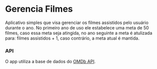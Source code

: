 # Gerencia Filmes
Aplicativo simples que visa gerenciar os filmes assistidos pelo usuário durante o ano. No primeiro ano de uso ele estabelece uma meta de 50 filmes, caso essa meta seja atingida, no ano seguinte a meta é atulizada para: filmes assistidos + 1, caso contrário, a meta atual é mantida.

### API
O app utiliza a base de dados do [OMDb API](http://www.omdbapi.com/).
